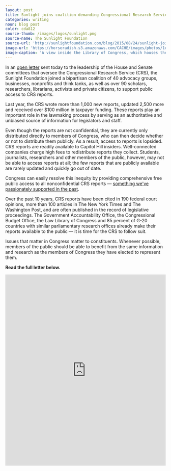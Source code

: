 ```yaml
---
layout: post
title: Sunlight joins coalition demanding Congressional Research Service reports be published online
categories: writing
noun: blog post
color: cda812
source-thumb: /images/logos/sunlight.png
source-name: The Sunlight Foundation
source-url: 'http://sunlightfoundation.com/blog/2015/08/24/sunlight-joins-coalition-demanding-congressional-research-service-reports-be-published-online/'
image-url: 'https://horseradish.s3.amazonaws.com/CACHE/images/photos/1e/34/5a1bb7474b3c/6322480339_f3d3a72cba_b-800.jpg'
image-caption: 'A view inside the Library of Congress, which houses the Congressional Research Service. (Source: Architect of the Capitol)'
---
```


In an [open letter](https://s3.amazonaws.com/new.demandprogress.org/letters/Call_for_Public_Access_to_CRS_Reports_2015-08-24.pdf) sent today to the leadership of the House and Senate committees that oversee the Congressional Research Service (CRS), the Sunlight Foundation joined a bipartisan coalition of 40 advocacy groups, businesses, nonprofits and think tanks, as well as over 90 scholars, researchers, librarians, activists and private citizens, to support public access to CRS reports.

Last year, the CRS wrote more than 1,000 new reports, updated 2,500 more and received over $100 million in taxpayer funding. These reports play an important role in the lawmaking process by serving as an authoritative and unbiased source of information for legislators and staff.

Even though the reports are not confidential, they are currently only distributed directly to members of Congress, who can then decide whether or not to distribute them publicly. As a result, access to reports is lopsided. CRS reports are readily available to Capitol Hill insiders. Well-connected companies charge high fees to redistribute reports they collect. Students, journalists, researchers and other members of the public, however, may not be able to access reports at all; the few reports that are publicly available are rarely updated and quickly go out of date.

Congress can easily resolve this inequity by providing comprehensive free public access to all nonconfidential CRS reports — [something we've passionately supported in the past](http://sunlightfoundation.com/blog/2015/06/24/growing-chorus-calling-for-crs-reports-to-be-open-to-the-public/).

Over the past 10 years, CRS reports have been cited in 190 federal court opinions, more than 100 articles in The New York Times and The Washington Post, and are often published in the record of legislative proceedings. The Government Accountability Office, the Congressional Budget Office, the Law Library of Congress and 85 percent of G-20 countries with similar parliamentary research offices already make their reports available to the public — it is time for the CRS to follow suit.

Issues that matter in Congress matter to constituents. Whenever possible, members of the public should be able to benefit from the same information and research as the members of Congress they have elected to represent them.

**Read the full letter below.**

<iframe id="doc_23401" class="scribd_iframe_embed" src="https://www.scribd.com/embeds/275876592/content?start_page=1&amp;view_mode=scroll&amp;show_recommendations=false" width="100%" height="600" frameborder="0" scrolling="no" data-auto-height="false" data-aspect-ratio="undefined" kwframeid="1"></iframe>
